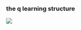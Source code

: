 ### the q learning structure
![](https://github.com/LeslieZhoa/My_RL_Learning/tree/master/Q_Learning/img/q_learning.jpeg)
